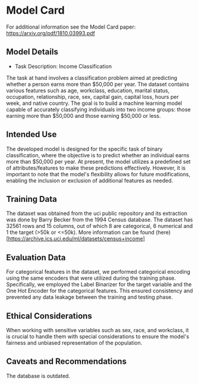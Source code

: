 # Model Card

For additional information see the Model Card paper: https://arxiv.org/pdf/1810.03993.pdf

## Model Details
- Task Description: Income Classification

The task at hand involves a classification problem aimed at predicting whether a person earns more than $50,000 per year. The dataset contains various features such as age, workclass, education, marital status, occupation, relationship, race, sex, capital gain, capital loss, hours per week, and native country. The goal is to build a machine learning model capable of accurately classifying individuals into two income groups: those earning more than $50,000 and those earning $50,000 or less.

## Intended Use
The developed model is designed for the specific task of binary classification, where the objective is to predict whether an individual earns more than $50,000 per year. At present, the model utilizes a predefined set of attributes/features to make these predictions effectively. However, it is important to note that the model's flexibility allows for future modifications, enabling the inclusion or exclusion of additional features as needed.

## Training Data
The dataset was obtained from the uci public repository and its extraction was done by Barry Becker from the 1994 Census database. The dataset has 32561 rows and 15 columns, out of which 8 are categorical, 6 numerical and 1 the target (>50k or <=50k). More information can be found (here)[https://archive.ics.uci.edu/ml/datasets/census+income]

## Evaluation Data
For categorical features in the dataset, we performed categorical encoding using the same encoders that were utilized during the training phase. Specifically, we employed the Label Binarizer for the target variable and the One Hot Encoder for the categorical features. This ensured consistency and prevented any data leakage between the training and testing phase.

## Ethical Considerations

When working with sensitive variables such as sex, race, and workclass, it is crucial to handle them with special considerations to ensure the model's fairness and unbiased representation of the population.
## Caveats and Recommendations
The database is outdated.